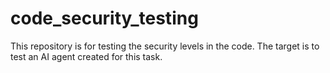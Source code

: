 # code_security_testing
This repository is for testing the security levels in the code.
The target is to test an AI agent created for this task.

